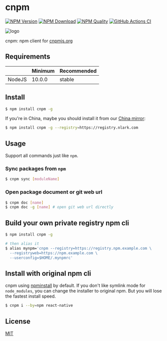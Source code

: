 cnpm
=======

[![NPM Version](https://img.shields.io/npm/v/cnpm.svg?style=flat-square)](https://npmjs.com/package/cnpm)
[![NPM Download](https://img.shields.io/npm/dm/cnpm.svg?style=flat-square)](https://npmjs.com/package/cnpm)
[![NPM Quality](http://npm.packagequality.com/shield/cnpm.svg?style=flat-square)](http://packagequality.com/#?package=cnpm)
[![GitHub Actions CI](https://github.com/cnpm/cnpm/actions/workflows/nodejs.yml/badge.svg?style=flat-square)](https://github.com/cnpm/cnpm/actions/workflows/nodejs.yml)

![logo](https://raw.github.com/cnpm/cnpmjs.org/master/logo.png)

cnpm: npm client for [cnpmjs.org](https://cnpmjs.org)


## Requirements

|        | Minimum | Recommended |
|--------|---------|-------------|
| NodeJS | 10.0.0  | stable      |

## Install

```bash
$ npm install cnpm -g
```

If you're in China, maybe you should install it from our [China mirror](https://registry.nlark.com):

```bash
$ npm install cnpm -g --registry=https://registry.nlark.com
```

## Usage

Support all commands just like `npm`.

### Sync packages from `npm`

```bash
$ cnpm sync [moduleName]
```

### Open package document or git web url

```bash
$ cnpm doc [name]
$ cnpm doc -g [name] # open git web url directly
```

## Build your own private registry npm cli

```bash
$ npm install cnpm -g

# then alias it
$ alias mynpm='cnpm --registry=https://registry.npm.example.com \
  --registryweb=https://npm.example.com \
  --userconfig=$HOME/.mynpmrc'
```

## Install with original npm cli

cnpm using [npminstall](https://github.com/cnpm/npminstall) by default.
If you don't like symlink mode for `node_modules`, you can change the installer to original npm.
But you will lose the fastest install speed.

```bash
$ cnpm i --by=npm react-native
```

## License

[MIT](LICENSE.txt)
